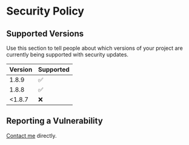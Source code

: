 # Security Policy

## Supported Versions

Use this section to tell people about which versions of your project are
currently being supported with security updates.

| Version | Supported          |
| ------- | ------------------ |
| 1.8.9   | :white_check_mark: |
| 1.8.8   | :white_check_mark: |
| <1.8.7   | :x: |

## Reporting a Vulnerability

[Contact me](https://krvtz.net/pages/contact.html) directly.
